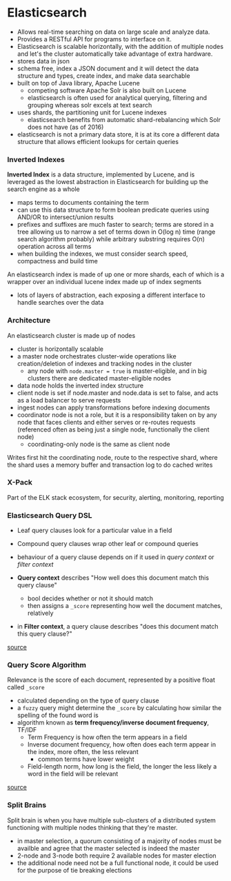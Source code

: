 # Elasticsearch
- Allows real-time searching on data on large scale and analyze data. 
- Provides a RESTful API for programs to interface on it. 
- Elasticsearch is scalable horizontally, with the addition of multiple nodes and let's the cluster automatically take advantage of extra hardware. 
- stores data in json
- schema free, index a JSON document and it will detect the data structure and types, create index, and make data searchable
- built on top of Java library, Apache Lucene
  - competing software Apache Solr is also built on Lucene
  - elasticsearch is often used for analytical querying, filtering and grouping whereas solr excels at text search
- uses shards, the partitioning unit for Lucene indexes
  - elasticsearch benefits from automatic shard-rebalancing which Solr does not have (as of 2016)
- elasticsearch is not a primary data store, it is at its core a different data structure that allows efficient lookups for certain queries

### Inverted Indexes
**Inverted Index** is a data structure, implemented by Lucene, and is leveraged as the lowest abstraction in Elasticsearch for building up the search engine as a whole
- maps terms to documents containing the term 
- can use this data structure to form boolean predicate queries using AND/OR to intersect/union results
- prefixes and suffixes are much faster to search; terms are stored in a tree allowing us to narrow a set of terms down in O(log n) time (range search algorithm probably) while arbitrary substring requires O(n) operation across all terms
- when building the indexes, we must consider search speed, compactness and build time

An elasticsearch index is made of up one or more shards, each of which is a wrapper over an individual lucene index made up of index segments
- lots of layers of abstraction, each exposing a different interface to handle searches over the data

### Architecture
An elasticsearch cluster is made up of nodes
- cluster is horizontally scalable
- a master node orchestrates cluster-wide operations like creation/deletion of indexes and tracking nodes in the cluster
  - any node with `node.master = true` is master-eligible, and in big clusters there are dedicated master-eligible nodes
- data node holds the inverted index structure
- client node is set if node.master and node.data is set to false, and acts as a load balancer to serve requests
- ingest nodes can apply transformations before indexing documents
- coordinator node is not a role, but it is a responsibility taken on by any node that faces clients and either serves or re-routes requests (referenced often as being just a single node, functionally the client node)
  - coordinating-only node is the same as client node

Writes first hit the coordinating node, route to the respective shard, where the shard uses a memory buffer and transaction log to do cached writes

### X-Pack
Part of the ELK stack ecosystem, for security, alerting, monitoring, reporting

### Elasticsearch Query DSL
- Leaf query clauses look for a particular value in a field 
- Compound query clauses wrap other leaf or compound queries 
- behaviour of a query clause depends on if it used in *query context* or *filter context*

- **Query context** describes "How well does this document match this query clause"
  - bool decides whether or not it should match
  - then assigns a `_score` representing how well the document matches, relatively
- in **Filter context**, a query clause describes "does this document match this query clause?"

[source](https://www.elastic.co/guide/en/elasticsearch/reference/current/query-dsl.html)

### Query Score Algorithm
Relevance is the score of each document, represented by a positive float called `_score`
- calculated depending on the type of query clause
- a `fuzzy` query might determine the `_score` by calculating how similar the spelling of the found word is
- algorithm known as **term frequency/inverse document frequency**, TF/IDF
  - Term Frequency is how often the term appears in a field
  - Inverse document frequency, how often does each term appear in the index, more often, the less relevant
    - common terms have lower weight 
  - Field-length norm, how long is the field, the longer the less likely a word in the field will be relevant

[source](https://www.elastic.co/guide/en/elasticsearch/guide/current/controlling-relevance.html)

### Split Brains
Split brain is when you have multiple sub-clusters of a distributed system functioning with multiple nodes thinking that they're master.
- in master selection, a quorum consisting of a majority of nodes must be availble and agree that the master selected is indeed the master
- 2-node and 3-node both require 2 available nodes for master election
- the additional node need not be a full functional node, it could be used for the purpose of tie breaking elections

